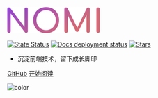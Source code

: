 <!-- logo -->

<img src="_media/logo.svg" style="height: 60px" />

[![State Status](https://img.shields.io/github/deployments/zhicaizhu123/nomi-docs/github-pages)](https://www.npmjs.com/package/nomi-docs)
[![Docs deployment status](https://img.shields.io/netlify/e4324b0d-d5b2-4139-a688-e58f32a5af6b?label=Docs&logo=netlify)](https://app.netlify.com/sites/zhicaizhu123/nomi-docs)
[![Stars](https://img.shields.io/github/stars/zhicaizhu123/nomi-docs?style=social)](https://github.com/zhicaizhu123/nomi-docs/stargazers)

- 沉淀前端技术，留下成长脚印

[GitHub](https://github.com/zhicaizhu123/nomi-docs)
[开始阅读](/article/)

<!-- 背景颜色 -->
![color](#fff)

